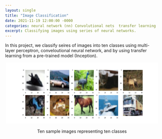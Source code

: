 ```yaml
---
layout: single
title: "Image Classification"
date: 2021-11-19 12:00:00 -0000
categories: neural network (nn) Convolutional nets  transfer learning  
excerpt: Classifying images using series of neural networks. 
---
```


In this project, we classify seires of images into ten classes using multi-layer perceptron, conveloutional neural network, and by using transfer learning from a pre-trained model (Inception). 

<!-- <img src="/assets/images/oscillating_front.gif"  width="700px" height="150" > -->

<!-- <img src="/assets/images/blogs/ten_classes.png" width="700px" height="150"> -->

<!-- <p align="center">
 | <img src="/assets/images/blogs/ten_classes.png" width="500px" height="200"> |
 |:--:|
 | *Blondes, brunettes, or redheads?* |
 </p>
  -->
 
 <div align="center">
  <img src="/assets/images/blogs/ten_classes.png" width="500px" height="200" alt="Photo of a lighthouse.">
  <p>Ten sample images representing ten classes</p>
</div>


<!-- | <p align="center"><img src="/assets/images/blogs/ten_classes.png" width="500px" height="200"></p> |
|:--:|
| *Blondes, brunettes, or redheads?* |
 -->

<!-- | ![Ten sample images representing ten classes?](/assets/images/blogs/ten_classes.png ) |
|:--:|
| *Blondes, brunettes, or redheads?* |
 -->
